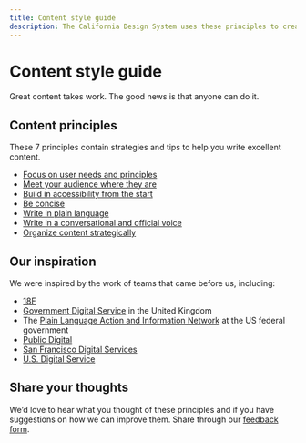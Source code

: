 ```yaml
---
title: Content style guide
description: The California Design System uses these principles to create great content.
---
```


# Content style guide

<p class="text-lead">Great content takes work. The good news is that anyone can do it.</p>

## Content principles

These 7 principles contain strategies and tips to help you write excellent content.

* [Focus on user needs and principles](/style/content/focus-on-user-needs-services/)
* [Meet your audience where they are](/style/content/meet-your-audience-where-they-are/)
* [Build in accessibility from the start](/style/content/build-accessibility-from-start/)
* [Be concise](/style/content/be-concise/)
* [Write in plain language](/style/content/write-in-plain-language/)
* [Write in a conversational and official voice](/style/content/write-with-conversational-official-voice/)
* [Organize content strategically](/style/content/organize-content-strategically/)

## Our inspiration

We were inspired by the work of teams that came before us, including:

* [18F](https://18f.gsa.gov/)
* [Government Digital Service](https://www.gov.uk/government/organisations/government-digital-service) in the United Kingdom
* The [Plain Language Action and Information Network](https://www.plainlanguage.gov/) at the US federal government
* [Public Digital](https://public.digital/)
* [San Francisco Digital Services](https://digitalservices.sfgov.org/)
* [U.S. Digital Service](https://www.usds.gov/)

## Share your thoughts

We’d love to hear what you thought of these principles and if you have suggestions on how we can improve them. Share through our [feedback form](https://docs.google.com/forms/d/e/1FAIpQLScNllSkyD7sI7wQPQ9LkkfbRB4w7stEbEKuhrHVxYue-DPyQQ/viewform?usp=sf_link).
